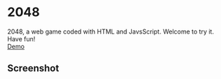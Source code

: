 # 2048
2048, a web game coded with HTML and JavsScript. Welcome to try it. Have fun!
</br>
[Demo](https://andylvyp.github.io/2048/)

## Screenshot
<div align=center>
<img src='' />
</div>

